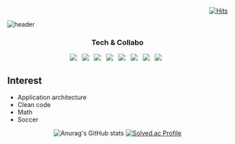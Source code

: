 <div align=right>
  
[![Hits](https://hits.seeyoufarm.com/api/count/incr/badge.svg?url=https%3A%2F%2Fgithub.com%2FImabubblyiron&count_bg=%235FCF0B&title_bg=%23555555&icon=android.svg&icon_color=%23E7E7E7&title=hits&edge_flat=false)](https://hits.seeyoufarm.com)
  
</div>

![header](https://capsule-render.vercel.app/api?type=waving&color=auto&height=250&section=header&text=Hello,%20I'm%20Iron&fontSize=60&animation=fadeIn&fontAlignY=32&desc=Always%20apperciate%20your%20feedback.&descAlignY=51&descAlign=62)

<h3 align=center>Tech & Collabo</h3>

<p align="center">
<img src="https://img.shields.io/badge/Java-007396?style=flat-square&logo=Java&logoColor=white"/></a> &nbsp
<img src="https://img.shields.io/badge/Kotlin-7F52FF?style=flat-square&logo=Kotlin&logoColor=white"/></a> &nbsp
<img src="https://img.shields.io/badge/JavaScript-F7DF1E?style=flat-square&logo=JavaScript&logoColor=white"/></a> &nbsp 
<img src="https://img.shields.io/badge/Android-3DDC84?style=flat-square&logo=Android&logoColor=white"/></a> &nbsp
<img src="https://img.shields.io/badge/Oracle-F80000?style=flat-square&logo=Oracle&logoColor=white"/></a> &nbsp
<img src="https://img.shields.io/badge/Git-F05032?style=flat-square&logo=GitScript&logoColor=white"/></a> &nbsp 
<img src="https://img.shields.io/badge/Figma-F24E1E?style=flat-square&logo=Figma&logoColor=white"/></a> &nbsp
<img src="https://img.shields.io/badge/Slack-4A154B?style=flat-square&logo=Slack&logoColor=white"/></a> &nbsp
</p>
  
## Interest
- Application architecture
- Clean code
- Math
- Soccer


<div align=center>  
  
 ![Anurag's GitHub stats](https://github-readme-stats.vercel.app/api?username=Imabubblyiron&show_icons=true&theme=tokyonight) [![Solved.ac Profile](http://mazassumnida.wtf/api/v2/generate_badge?boj=satls34)](https://solved.ac/satls34/)
  
</div>


<!--
![Top Langs](https://github-readme-stats.vercel.app/api/top-langs/?username=Imabubblyiron&layout=compact&theme=tokyonight)
**Imabubblyiron/Imabubblyiron** is a ✨ _special_ ✨ repository because its `README.md` (this file) appears on your GitHub profile.

Here are some ideas to get you started:

- 🔭 I’m currently working on ...
- 🌱 I’m currently learning ...
- 👯 I’m looking to collaborate on ...
- 🤔 I’m looking for help with ...
- 💬 Ask me about ...
- 📫 How to reach me: ...
- 😄 Pronouns: ...
- ⚡ Fun fact: ...
-->
